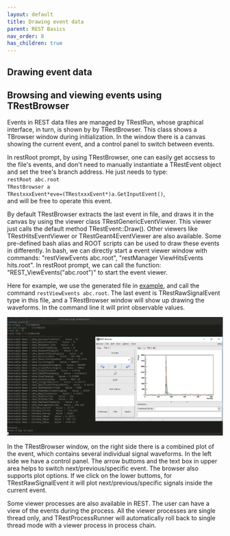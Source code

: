 ```yaml
---
layout: default
title: Drawing event data
parent: REST Basics
nav_order: 8
has_children: true
---
```


## Drawing event data

## Browsing and viewing events using TRestBrowser

Events in REST data files are managed by TRestRun, whose graphical interface, in turn, is shown by
by TRestBrowser. This class shows a TBrowser window during initialization. In the window there is a 
canvas showing the current event, and a control panel to switch between events. 

In restRoot prompt, by using TRestBrowser, one can easily get accsess to the file's events, and don't
need to manually instantiate a TRestEvent object and set the tree's branch address. He just needs to type:  
`restRoot abc.root`  
`TRestBrowser a`  
`TRestxxxEvent*eve=(TRestxxxEvent*)a.GetInputEvent()`,  
and will be free to operate this event.

By default TRestBrowser extracts the last event in file, and draws it in the canvas by using the viewer
class TRestGenericEventViewer. This viewer just calls the default method TRestEvent::Draw(). Other viewers
like TRestHitsEventViewer or TRestGeant4EventViewer are also available. Some pre-defined bash alias and ROOT 
scripts can be used to draw these events in differently. In bash, we can directly start a event viewer 
window with commands: "restViewEvents abc.root", "restManager ViewHitsEvents hits.root". In restRoot 
prompt, we can call the function: "REST_ViewEvents("abc.root")" to start the event viewer.

Here for example, we use the generated file in [example](process-a-raw-data-file), and call the command 
`restViewEvents abc.root`. The last event is TRestRawSignalEvent type in this file, and a TRestBrowser
window will show up drawing the waveforms. In the command line it will print observable values.

![alt](assets/images/restViewEvents.png)

In the TRestBrowser window, on the right side there is a combined plot of the event, which contains 
several individual signal waveforms. In the left side we have a control panel. The arrow buttoms and the 
text box in upper area helps to switch next/previous/specific event. The browser also supports plot 
options. If we click on the lower buttoms, for TRestRawSignalEvent it will plot next/previous/specific
signals inside the current event.

Some viewer processes are also available in REST. The user can have a view of the events during 
the process. All the viewer processes are single thread only, and TRestProcessRunner will automatically
roll back to single thread mode with a viewer process in process chain. 
